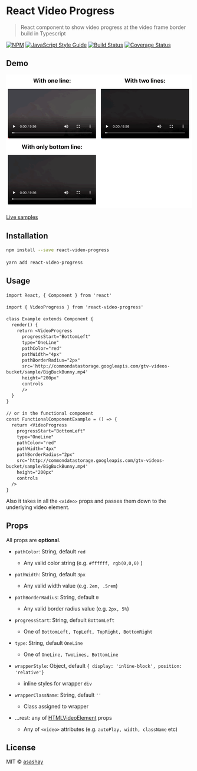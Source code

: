 # React Video Progress

> React component to show video progress at the video frame border build in Typescript

[![NPM](https://img.shields.io/npm/v/react-video-progress.svg)](https://www.npmjs.com/package/react-video-progress) [![JavaScript Style Guide](https://img.shields.io/badge/code_style-standard-brightgreen.svg)](https://standardjs.com) [![Build Status](https://travis-ci.org/asashay/react-video-progress.svg?branch=master)](https://travis-ci.org/asashay/react-video-progress) [![Coverage Status](https://coveralls.io/repos/github/asashay/react-video-progress/badge.svg?branch=master)](https://coveralls.io/github/asashay/react-video-progress?branch=master)

## Demo
![Video Progressbar Demo](demo/demo.gif)

[Live samples](https://asashay.github.io/react-video-progress/)

## Installation

```bash
npm install --save react-video-progress

yarn add react-video-progress
```


## Usage

```tsx
import React, { Component } from 'react'

import { VideoProgress } from 'react-video-progress'

class Example extends Component {
  render() {
    return <VideoProgress
      progressStart="BottomLeft"
      type="OneLine"
      pathColor="red"
      pathWidth="4px"
      pathBorderRadius="2px"
      src='http://commondatastorage.googleapis.com/gtv-videos-bucket/sample/BigBuckBunny.mp4'
      height="200px"
      controls
      />
  }
}

// or in the functional component
const FunctionalComponentExample = () => {
  return <VideoProgress
    progressStart="BottomLeft"
    type="OneLine"
    pathColor="red"
    pathWidth="4px"
    pathBorderRadius="2px"
    src='http://commondatastorage.googleapis.com/gtv-videos-bucket/sample/BigBuckBunny.mp4'
    height="200px"
    controls
  />
}
```

Also it takes in all the `<video>` props and passes them down to the underlying video element.


## Props
All props are **optional**.

* `pathColor`: String, default `red`
  * Any valid color string (e.g. `#ffffff, rgb(0,0,0)` )

* `pathWidth`: String, default `3px`
  * Any valid width value (e.g. `2em, .5rem`)

* `pathBorderRadius`: String, default `0`
  * Any valid border radius value (e.g. `2px, 5%`)

* `progressStart`: String, default `BottomLeft`
  * One of `BottomLeft, TopLeft, TopRight, BottomRight`

* `type`: String, default `OneLine`
  * One of `OneLine, TwoLines, BottomLine`

* `wrapperStyle`: Object, default `{ display: 'inline-block', position: 'relative'}`
  * inline styles for wrapper `div`

* `wrapperClassName`: String, default `''`
  * Class assigned to wrapper

* ...rest: any of [HTMLVideoElement](https://developer.mozilla.org/en-US/docs/Web/API/HTMLVideoElement) props
  * Any of `<video>` attributes (e.g. `autoPlay, width, className` etc)

## License

MIT © [asashay](https://github.com/asashay)

